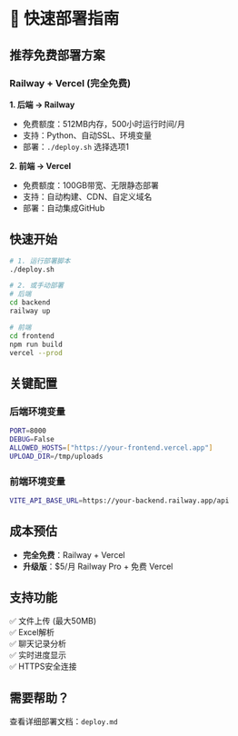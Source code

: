 # 🚀 快速部署指南

## 推荐免费部署方案

### Railway + Vercel (完全免费)

**1. 后端 → Railway**
- 免费额度：512MB内存，500小时运行时间/月
- 支持：Python、自动SSL、环境变量
- 部署：`./deploy.sh` 选择选项1

**2. 前端 → Vercel**
- 免费额度：100GB带宽、无限静态部署
- 支持：自动构建、CDN、自定义域名
- 部署：自动集成GitHub

## 快速开始

```bash
# 1. 运行部署脚本
./deploy.sh

# 2. 或手动部署
# 后端
cd backend
railway up

# 前端  
cd frontend
npm run build
vercel --prod
```

## 关键配置

### 后端环境变量
```bash
PORT=8000
DEBUG=False
ALLOWED_HOSTS=["https://your-frontend.vercel.app"]
UPLOAD_DIR=/tmp/uploads
```

### 前端环境变量
```bash
VITE_API_BASE_URL=https://your-backend.railway.app/api
```

## 成本预估

- **完全免费**：Railway + Vercel
- **升级版**：$5/月 Railway Pro + 免费 Vercel

## 支持功能

✅ 文件上传 (最大50MB)  
✅ Excel解析  
✅ 聊天记录分析  
✅ 实时进度显示  
✅ HTTPS安全连接  

## 需要帮助？

查看详细部署文档：`deploy.md`